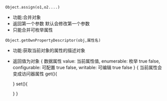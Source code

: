 ```
Object.assign(o1,o2....)
```
- 功能:合并对象
- 返回第一个参数 默认会修改第一个参数
- 只能合并可枚举属性


```
Object.getOwnPropertyDescriptor(obj,属性名)
```
- 功能:获取当前对象的属性的描述对象
- 返回值为对象
{  数据属性
    value: 当前属性值,
    enumerable: 枚举 true false,
    configurable: 可配置 true false,
    writable: 可编辑 true false
}
{  当前属性会变成访问器属性
    get(){

    }
    set(){

    }
}

```

```


